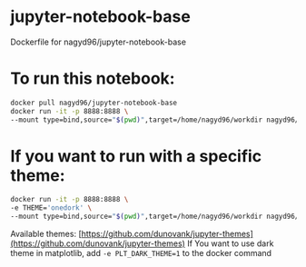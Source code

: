 # jupyter-notebook-base
Dockerfile for nagyd96/jupyter-notebook-base

# To run this notebook:
```bash
docker pull nagyd96/jupyter-notebook-base
docker run -it -p 8888:8888 \
--mount type=bind,source="$(pwd)",target=/home/nagyd96/workdir nagyd96/jupyter-notebook-base:latest
```

# If you want to run with a specific theme:
```bash
docker run -it -p 8888:8888 \
-e THEME='onedork' \
--mount type=bind,source="$(pwd)",target=/home/nagyd96/workdir nagyd96/jupyter-notebook-base:latest
```
Available themes: [https://github.com/dunovank/jupyter-themes](https://github.com/dunovank/jupyter-themes)
If You want to use dark theme in matplotlib, add `-e PLT_DARK_THEME=1` to the docker command
